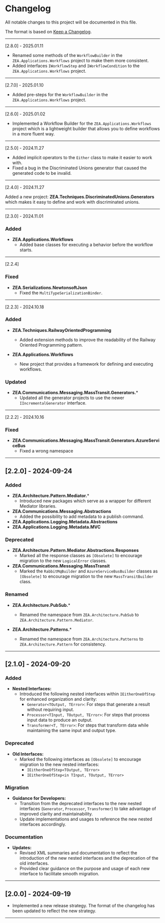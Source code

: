 # Changelog

All notable changes to this project will be documented in this file.

The format is based on [Keep a Changelog](https://keepachangelog.com/en/1.0.0/).

---

[2.8.0] - 2025.01.11

- Renamed some methods of the `WorkflowBuilder` in the `ZEA.Applications.Workflows` project to make them more consistent.
- Added interfaces `IWorkflowStep` and `IWorkflowCondition` to the `ZEA.Applications.Workflows` project.

---

[2.7.0] - 2025.01.10

- Added pre-steps for the `WorkflowBuilder` in the `ZEA.Applications.Workflows` project.

---

[2.6.0] - 2025.01.02

- Implemented a Workflow Builder for the `ZEA.Applications.Workflows` project which is a lightweight builder that allows
  you to define workflows in a more fluent way.

---

[2.5.0] - 2024.11.27

- Added implicit operators to the `Either` class to make it easier to work with.
- Fixed a bug in the Discriminated Unions generator that caused the generated code to be invalid.

---

[2.4.0] - 2024.11.27

Added a new project: **ZEA.Techniques.DiscriminatedUnions.Generators** which makes it easy to define and work with discriminated
unions.

---

[2.3.0] - 2024.11.01

### Added

- **ZEA.Applications.Workflows**
    - Added base classes for executing a behavior before the workflow starts.

---

[2.2.4]

### Fixed

- **ZEA.Serializations.NewtonsoftJson**
    - Fixed the `MultiTypeSerializationBinder`.

---

[2.2.3] - 2024.10.18

### Added

- **ZEA.Techniques.RailwayOrientedProgramming**
    - Added extension methods to improve the readability of the Railway Oriented Programming pattern.

- **ZEA.Applications.Workflows**
    - New project that provides a framework for defining and executing workflows.

### Updated

- **ZEA.Communications.Messaging.MassTransit.Generators.***
    - Updated all the generator projects to use the newer `IIncrementalGenerator` interface.

---

[2.2.2] - 2024.10.16

### Fixed

- **ZEA.Communications.Messaging.MassTransit.Generators.AzureServiceBus**
    - Fixed a wrong namespace

---

## [2.2.0] - 2024-09-24

### Added

- **ZEA.Architecture.Pattern.Mediator.***
    - Introduced new packages which serve as a wrapper for different Mediator libraries.
- **ZEA.Communications.Messaging.Abstractions**
    - Added the possibility to add metadata to a publish command.
- **ZEA.Applications.Logging.Metadata.Abstractions**
- **ZEA.Applications.Logging.Metadata.MVC**

### Deprecated

- **ZEA.Architecture.Pattern.Mediator.Abstractions.Responses**
    - Marked all the response classes as `[Obsolete]` to encourage migration to the new `LogicalError` classes.
- **ZEA.Communications.Messaging.MassTransit**
    - Marked the `RabbitMqBuilder` and `AzureServiceBusBuilder` classes as `[Obsolete]` to encourage migration to the
      new `MassTransitBuilder` class.

### Renamed

- **ZEA.Architecture.PubSub.***
    - Renamed the namespace from `ZEA.Architecture.PubSub` to `ZEA.Architecture.Pattern.Mediator`.

- **ZEA.Architecture.Patterns.***
    - Renamed the namespace from `ZEA.Architecture.Patterns` to `ZEA.Architecture.Pattern` for consistency.

---

## [2.1.0] - 2024-09-20

### Added

- **Nested Interfaces:**
    - Introduced the following nested interfaces within `IEitherOneOfStep` for enhanced organization and clarity:
        - `Generator<TOutput, TError>`: For steps that generate a result without requiring input.
        - `Processor<TInput, TOutput, TError>`: For steps that process input data to produce an output.
        - `Transformer<T, TError>`: For steps that transform data while maintaining the same input and output type.

### Deprecated

- **Old Interfaces:**
    - Marked the following interfaces as `[Obsolete]` to encourage migration to the new nested interfaces:
        - `IEitherOneOfStep<TOutput, TError>`
        - `IEitherOneOfStep<in TInput, TOutput, TError>`

### Migration

- **Guidance for Developers:**
    - Transition from the deprecated interfaces to the new nested interfaces (`Generator`, `Processor`, `Transformer`)
      to take advantage of improved clarity and maintainability.
    - Update implementations and usages to reference the new nested interfaces accordingly.

### Documentation

- **Updates:**
    - Revised XML summaries and documentation to reflect the introduction of the new nested interfaces and the
      deprecation of the old interfaces.
    - Provided clear guidance on the purpose and usage of each new interface to facilitate smooth migration.

---

## [2.0.0] - 2024-09-19

- Implemented a new release strategy. The format of the changelog has been updated to reflect the new strategy.

---